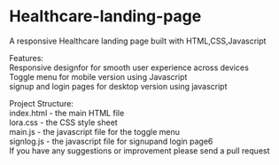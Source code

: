 # Healthcare-landing-page
A responsive Healthcare landing page built with HTML,CSS,Javascript <br>

Features: <br>
Responsive designfor for smooth user experience across devices<br>
Toggle menu for mobile version using Javascript<br>
signup and login pages for desktop version using javascript 

Project Structure:<br>
index.html - the main HTML file<br>
lora.css - the CSS style sheet<br>
main.js - the javascript file for the toggle menu<br>
signlog.js - the javascript file for signupand login page6<br>
If you have any suggestions or improvement please send a pull request

